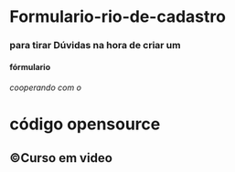 # Formulario-rio-de-cadastro
### para tirar Dúvidas na hora de criar um 
#### fórmulario

###### cooperando com o 
# código opensource

## ©Curso em video
